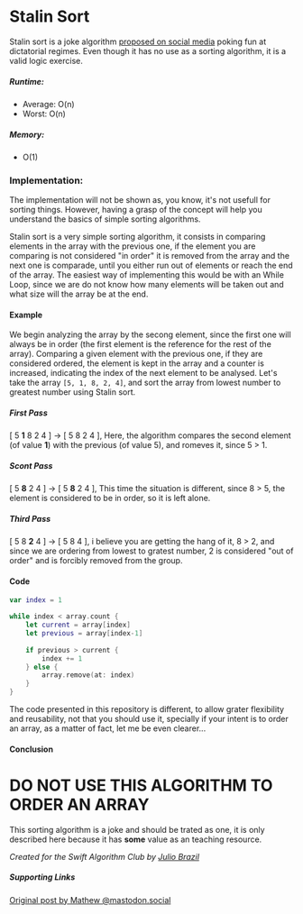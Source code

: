 # Stalin Sort

Stalin sort is a joke algorithm [proposed on social media](https://mastodon.social/@mathew/100958177234287431) poking fun at dictatorial regimes. Even though it has no use as a sorting algorithm, it is a valid logic exercise.

##### Runtime:
- Average: O(n)
- Worst: O(n)

##### Memory:
- O(1)

### Implementation:

The implementation will not be shown as, you know, it's not usefull for sorting things. However, having a grasp of the concept will help you understand the basics of simple sorting algorithms.

Stalin sort is a very simple sorting algorithm, it consists in comparing elements in the array with the previous one, if the element you are comparing is not considered "in order" it is removed from the array and the next one is comparade, until you either run out of elements or reach the end of the array. The easiest way of implementing this would be with an While Loop, since we are do not know how many elements will be taken out and what size will the array be at the end.

#### Example
We begin analyzing the array by the secong element, since the first one will always be in order (the first element is the reference for the rest of the array). Comparing a given element with the previous one, if they are considered ordered, the element is kept in the array and a counter is increased, indicating the index of the next element to be analysed.
Let's take the array `[5, 1, 8, 2, 4]`, and sort the array from lowest number to greatest number using Stalin sort. 

##### First Pass
[ 5 **1** 8 2 4 ] -> [ 5 8 2 4 ], Here, the algorithm compares the second element (of value **1**) with the previous (of value 5),  and romeves it, since 5 > 1.

##### Scont Pass
[ 5 **8** 2 4 ] -> [ 5 **8** 2 4 ], This time the situation is different, since 8 > 5, the element is considered to be in order, so it is left alone.

##### Third Pass
[ 5 8 **2** 4 ] -> [ 5 8 4 ], i believe you are getting the hang of it, 8 > 2, and since we are ordering from lowest to gratest number, 2 is considered "out of order" and is forcibly removed from the group.

#### Code
```swift
var index = 1

while index < array.count {
    let current = array[index]
    let previous = array[index-1]
    
    if previous > current {
        index += 1
    } else {
        array.remove(at: index)
    }
}
```

The code presented in this repository is different, to allow grater flexibility and reusability, not that you should use it, specially if your intent is to order an array, as a matter of fact, let me be even clearer...

#### Conclusion

# DO NOT USE THIS ALGORITHM TO ORDER AN ARRAY

This sorting algorithm is a joke and should be trated as one, it is only described here because it has **some** value as an teaching resource.

*Created for the Swift Algorithm Club by [Julio Brazil](https://github.com/JulioBBL)*

##### Supporting Links
[Original post by Mathew @mastodon.social](https://mastodon.social/@mathew/100958177234287431)
